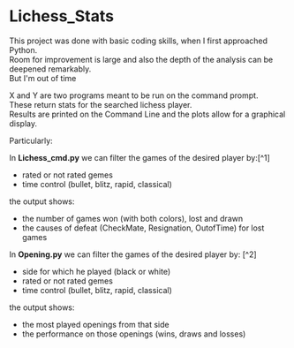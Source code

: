 # Lichess_Stats

This project was done with basic coding skills, when I first approached Python.\
Room for improvement is large and also the depth of the analysis can be deepened remarkably.\
But I'm out of time

X and Y are two programs meant to be run on the command prompt.\
These return stats for the searched lichess player.\
Results are printed on the Command Line and the plots allow for a graphical display.

Particularly:

In **Lichess_cmd.py** we can filter the games of the desired player by:[^1]
- rated or not rated gemes  
- time control (bullet, blitz, rapid, classical)

the output shows:
- the number of games won (with both colors), lost and drawn
- the causes of defeat (CheckMate, Resignation, OutofTime) for lost games


In **Opening.py** we can filter the games of the desired player by: [^2]
- side for which he played (black or white)
- rated or not rated gemes
- time control (bullet, blitz, rapid, classical)

the output shows:
- the most played openings from that side
- the performance on those openings (wins, draws and losses)
